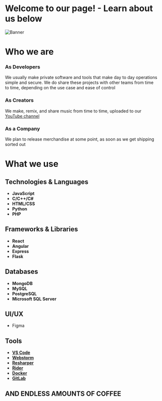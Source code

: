 # Welcome to our page! - Learn about us below
![Banner](https://github.com/user-attachments/assets/bc29e536-a285-4d19-9e4a-5e227ecd5ae2)

# Who we are

### As Developers
We usually make private software and tools that make day to day operations simple and secure. We do share these projects with other teams from time to time, depending on the use case and ease of control

### As Creators
We make, remix, and share music from time to time, uploaded to our [YouTube channel](https://www.youtube.com/@afkmind)

### As a Company
We plan to release merchandise at some point, as soon as we get shipping sorted out

# What we use

## Technologies & Languages
- **JavaScript**
- **C/C++/C#**
- **HTML/CSS**
- **Python**
- **PHP**

## Frameworks & Libraries
- **React**
- **Angular**
- **Express**
- **Flask**

## Databases
- **MongoDB**
- **MySQL**
- **PostgreSQL**
- **Microsoft SQL Server**

## UI/UX
- Figma
  
## Tools
- **[VS Code](https://code.visualstudio.com)**
- **[Webstorm](https://www.jetbrains.com/webstorm)**
- **[Resharper](https://www.jetbrains.com/resharper)**
- **[Rider](https://www.jetbrains.com/rider)**
- **[Docker](https://www.docker.com)**
- **[GitLab](https://gitlab.com)**

## AND ENDLESS AMOUNTS OF COFFEE
